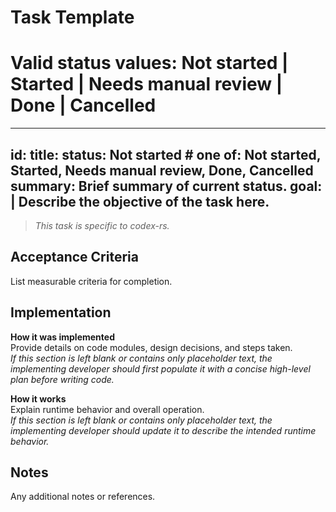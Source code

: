 # Task Template

# Valid status values: Not started | Started | Needs manual review | Done | Cancelled

---
id: <NN>
title: <Task Title>
status: Not started  # one of: Not started, Started, Needs manual review, Done, Cancelled
summary: Brief summary of current status.
goal: |
  Describe the objective of the task here.
---

> *This task is specific to codex-rs.*

## Acceptance Criteria

List measurable criteria for completion.

## Implementation
**How it was implemented**  
Provide details on code modules, design decisions, and steps taken.  
*If this section is left blank or contains only placeholder text, the implementing developer should first populate it with a concise high-level plan before writing code.*

**How it works**  
Explain runtime behavior and overall operation.  
*If this section is left blank or contains only placeholder text, the implementing developer should update it to describe the intended runtime behavior.*

## Notes

Any additional notes or references.
